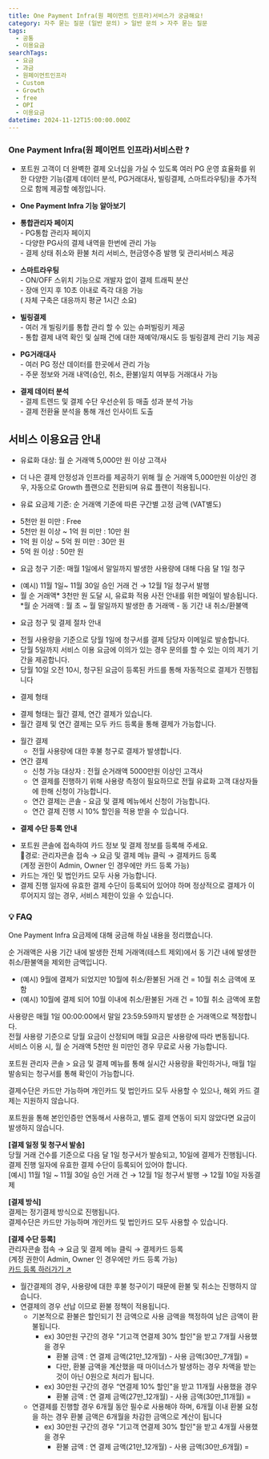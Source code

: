 ```yaml
---
title: One Payment Infra(원 페이먼트 인프라)서비스가 궁금해요!
category: 자주 묻는 질문 (일반 문의) > 일반 문의 > 자주 묻는 질문
tags:
  - 공통
  - 이용요금
searchTags:
  - 요금
  - 과금
  - 원페이먼트인프라
  - Custom
  - Growth
  - free
  - OPI
  - 이용요금
datetime: 2024-11-12T15:00:00.000Z
---
```


### **One Payment Infra(원 페이먼트 인프라)서비스란 ?**

<Callout content="여러PG를 쉽게 연동하여 언제든 결제 오너십을 가질 수 있는 환경을 만드는 
포트원의 핵심가치를 반영한 서비스 입니다.
결제부터 정산까지 단 한 줄의 코드 연동으로 올인원 결제 인프라를 구축할 수 있는 서비스입니다." />

- 포트원 고객이 더 완벽한 결제 오너십을 가실 수 있도록 여러 PG 운영 효율화를 위한 다양한 기능(결제 데이터 분석, PG거래대사, 빌링결제, 스마트라우팅)을 추가적으로 함께 제공할 예정입니다.

* **One Payment Infra 기능 알아보기**



- **통합관리자 페이지**\
  \- PG통합 관리자 페이지 \
  \- 다양한 PG사의 결제 내역을 한번에 관리 가능 \
  \- 결제 상태 취소와 환불 처리 서비스, 현금영수증 발행 및 관리서비스 제공

* **스마트라우팅**\
  \- ON/OFF  스위치 기능으로 개발자 없이 결제 트래픽 분산  \
  \- 장애 인지 후 10초 이내로 즉각 대응 가능\
  ( 자체 구축은 대응까지 평균 1시간 소요)

- **빌링결제**\
  \- 여러 개 빌링키를 통합 관리 할 수 있는 슈퍼빌링키 제공\
  \- 통합 결제 내역 확인 및 실패 건에 대한 재예약/재시도 등 빌링결제 관리 기능 제공

* **PG거래대사**\
  \- 여러 PG 정산 데이터를 한곳에서 관리 가능\
  \- 주문 정보와 거래 내역(승인, 취소, 환불)일치 여부등 거래대사 가능

- **결제 데이터 분석**\
  \- 결제 트렌드 및 결제 수단 우선순위 등 매출 성과 분석 가능\
  \- 결제 전환율 분석을 통해 개선 인사이트 도출

<Callout title="서비스 자세히 알아보러 가기 ↗" />

## 서비스 이용요금 안내



- 유료화 대상: 월 순 거래액 5,000만 원 이상 고객사

<Indent level="1">

- 더 나은 결제 안정성과 인프라를 제공하기 위해 월 순 거래액 5,000만원 이상인 경우, 자동으로 Growth 플랜으로 전환되며 유료 플랜이 적용됩니다.

</Indent>

- 유료 요금제 기준: 순 거래액 기준에 따른 구간별 고정 금액 (VAT별도)

<Indent level="1">

- 5천만 원 미만 : Free
- 5천만 원 이상 \~ 1억 원 미만 : 10만 원
- 1억 원 이상 \~ 5억 원 미만 : 30만 원
- 5억 원 이상 : 50만 원

</Indent>

- 요금 청구 기준: 매월 1일에서 말일까지 발생한 사용량에 대해 다음 달 1일 청구 

<Indent level="1">

- (예시) 11월 1일\~ 11월 30일 승인 거래 건 → 12월 1일 청구서 발행
- 월 순 거래액\* 3천만 원 도달 시, 유료화 적용 사전 안내를 위한 메일이 발송됩니다.\
  \*월 순 거래액 : 월 초 \~ 월 말일까지 발생한 총 거래액 - 동 기간 내 취소/환불액

</Indent>

- 요금 청구 및 결제 절차 안내

<Indent level="1">

- 전월 사용량을 기준으로 당월 1일에 청구서를 결제 담당자 이메일로 발송합니다. 
- 당월  5일까지 서비스 이용 요금에 이의가 있는 경우 문의를 할 수 있는 이의 제기 기간을 제공합니다.
- 당월 10일 오전 10시, 청구된 요금이 등록된 카드를 통해 자동적으로 결제가 진행됩니다

</Indent>

- 결제 형태

<Indent level="1">

- 결제 형태는 월간 결제, 연간 결제가 있습니다.
- 월간 결제 및 연간 결제는 모두 카드 등록을 통해 결제가 가능합니다.

</Indent>

<Indent level="2">

- 월간 결제
  - 전월 사용량에 대한 후불 청구로 결제가 발생합니다.
- 연간 결제
  - 신청 가능 대상자 : 전월 순거래액 5000만원 이상인 고객사
  - 연 결제를 진행하기 위해 사용량 측정이 필요하므로 전월 유료화 고객 대상자들에 한해 신청이 가능합니다.
  - 연간 결제는 콘솔 - 요금 및 결제 메뉴에서 신청이 가능합니다.
  - 연간 결제 진행 시 10% 할인을 적용 받을 수 있습니다.

</Indent>

- **결제 수단 등록 안내**

<Indent level="1">

- 포트원 콘솔에 접속하여 카드 정보 및 결제 정보를 등록해 주세요. \
  📌경로: 관리자콘솔 접속 → 요금 및 결제 메뉴 클릭 → 결제카드 등록 \
  (계정 권한이 Admin, Owner 인 경우에만 카드 등록 가능)
- 카드는 개인 및 법인카드 모두 사용 가능합니다.
- 결제 진행 일자에 유효한 결제 수단이 등록되어 있어야 하며 정상적으로 결제가 이루어지지 않는 경우, 서비스 제한이 있을 수 있습니다.

</Indent>



<Callout title="카드 등록하러 가기 ↗" />

### **💡 FAQ**

One Payment Infra 요금제에 대해 궁금해 하실 내용을 정리했습니다.

<Highlight text="Q. 순 거래액 기준은 어떻게 책정되는 것일까요?" />

순 거래액은 사용 기간 내에 발생한 전체 거래액(테스트 제외)에서 동 기간 내에 발생한 취소/환불액을 제외한 금액입니다.

- (예시) 9월에 결제가 되었지만 10월에 취소/환불된 거래 건 = 10월 취소 금액에 포함
- (예시) 10월에 결제 되어 10월 이내에 취소/환불된 거래 건 = 10월 취소 금액에 포함

<Highlight text="Q. 사용량 기준은 어떻게 되나요?" />

사용량은 매월 1일 00:00:00에서 말일 23:59:59까지 발생한 순 거래액으로 책정합니다. \
전월 사용량 기준으로 당월 요금이 산정되며 매월 요금은 사용량에 따라 변동됩니다. \
서비스 이용 시, 월 순 거래액 5천만 원 미만인 경우 무료로 사용 가능합니다.

<Highlight text="Q.기준이 되는 월 순 거래액을 어떻게 확인할 수 있나요?" />

포트원 관리자 콘솔 > 요금 및 결제 메뉴를 통해 실시간 사용량을 확인하거나, 매월 1일 발송되는 청구서를 통해 확인이 가능합니다.

<Highlight text="Q. 사용 가능한 결제수단은 어떤 것들이 있을까요?" />

결제수단은 카드만 가능하며 개인카드 및 법인카드 모두 사용할 수 있으나, 해외 카드 결제는 지원하지 않습니다.

<Highlight text="Q. 본인인증 서비스만 사용 중이어도 과금이 되나요?" />

포트원을 통해 본인인증만 연동해서 사용하고, 별도 결제 연동이 되지 않았다면 요금이 발생하지 않습니다.

<Highlight text="Q. 결제는 어떻게 진행되나요?" />

**\[결제 일정 및 청구서 발송]**\
당월 거래 건수를 기준으로 다음 달 1일 청구서가 발송되고, 10일에 결제가 진행됩니다. \
결제 진행 일자에 유효한 결제 수단이 등록되어 있어야 합니다.\
\[예시] 11월 1일 \~ 11월 30일 승인 거래 건 → 12월 1일 청구서 발행 → 12월 10일 자동결제

**\[결제 방식]** \
결제는 정기결제 방식으로 진행됩니다. \
결제수단은 카드만 가능하며 개인카드 및 법인카드 모두 사용할 수 있습니다.

**\[결제 수단 등록]**\
관리자콘솔 접속 → 요금 및 결제 메뉴 클릭 → 결제카드 등록 \
(계정 권한이 Admin, Owner 인 경우에만 카드 등록 가능)\
[카드 등록 하러가기 ↗](https://admin.portone.io/auth/signin?redirect=subscription)

<Highlight text="Q. 환불이 가능한가요?" />

- 월간결제의 경우, 사용량에 대한 후불 청구이기 때문에 환불 및 취소는 진행하지 않습니다.
- 연결제의 경우 선납 이므로 환불 정책이 적용됩니다.
  - 기본적으로 환불은 할인되기 전 금액으로 사용 금액을 책정하여 남은 금액이 환불됩니다.
    - ex) 30만원 구간의 경우 "기고객 연결제 30% 할인"을 받고 7개월 사용했을 경우
      - 환불 금액 : 연 결제 금액(21만\_12개월) - 사용 금액(30만\_7개월) =   <Highlight text="환불가능금액 : 42만원" />
      - 다만, 환불 금액을 계산했을 때 마이너스가 발생하는 경우 차액을 받는 것이 아닌 0원으로 처리가 됩니다.
    - ex) 30만원 구간의 경우 “연결제 10% 할인"을 받고 11개월 사용했을 경우
      - 환불 금액 : 연 결제 금액(27만\_12개월) - 사용 금액(30만\_11개월) = <Highlight text="- 6만원 이나 환불가능금액 : 0원" /> 
  - 연결제를 진행할 경우 6개월 동안 필수로 사용해야 하며, 6개월 이내 환불 요청을 하는 경우 환불 금액은 6개월을 차감한 금액으로 계산이 됩니다
    - ex) 30만원 구간의 경우 "기고객 연결제 30% 할인"을 받고 4개월 사용했을 경우
      - 환불 금액 : 연 결제 금액(21만\_12개월) - 사용 금액(30만\_6개월) = <Highlight text="환불가능금액 : 72만원" />

<Callout title="One Payment Infra 상세내용 보러가기 ↗" />

